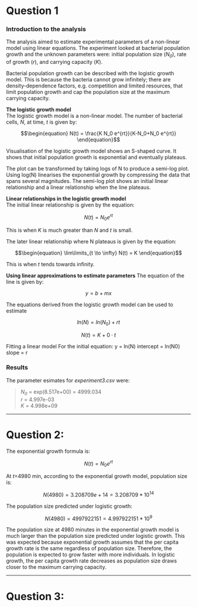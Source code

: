# Question 1
### Introduction to the analysis
The analysis aimed to estimate experimental parameters of a non-linear model using linear equations.
The experiment looked at bacterial population growth and the unknown parameters were: initial population size (*N<sub>0<sub>*), rate of growth (*r*), and carrying capacity (*K*).

Bacterial population growth can be described with the logistic growth model. This is because the bacteria cannot grow infinitely; there are density-dependence factors, e.g. competition and limited resources, that limit population growth and cap the population size at the maximum carrying capacity.

**The logistic growth model**\
The logistic growth model is a non-linear model. The number of bacterial cells, *N*, at time, *t* is given by:
```math
\begin{equation}
N(t) = \frac{K N_0 e^{rt}}{K-N_0+N_0 e^{rt}}
\end{equation}
```

Visualisation of the logistic growth model shows an S-shaped curve. It shows that initial population growth is exponential and eventually plateaus.

The plot can be transformed by taking logs of N to produce a semi-log plot. Using log(N) linearises the exponential growth by compressing the data that spans several magnitudes. The semi-log plot shows an initial linear relationship and a linear relationship when the line plateaus.

**Linear relationships in the logistic growth model**\
The initial linear relationship is given by the equation:
```math
\begin{equation}
N(t) = N_0 e^{rt}
\end{equation}
```
This is when *K* is much greater than *N* and *t* is small.


The later linear relationship where N plateaus is given by the equation:
```math
\begin{equation}
\lim\limits_{t \to \infty} N(t) = K
\end{equation}
```
This is when *t* tends towards infinity.

**Using linear approximations to estimate parameters**
The equation of the line is given by:
```math
\begin{equation}
y = b + mx
\end{equation}
```
The equations derived from the logistic growth model can be used to estimate 


```math
\begin{equation}
ln(N) = ln(N_0) + rt
\end{equation}
```

```math
\begin{equation}
N(t) = K + 0 \cdot t
\end{equation}
```

Fitting a linear model 
For the initial equation:
y = ln(N)
intercept = ln(N0)
slope = r

### Results

The parameter esimates for *experiment3.csv* were:
> *N<sub>0<sub>* = exp(8.517e+00) = 4999.034\
*r* = 4.997e-03\
*K* = 4.998e+09
>

***

# Question 2:
The exponential growth formula is:
```math
\begin{equation}
N(t) = N_0e^{rt}
\end{equation}
```

At *t*=4980 min, according to the exponential growth model, population size is:
```math
\begin{equation}
N(4980) = 3.208709{e+14} = 3.208709 * 10^{14}
\end{equation}
```

The population size predicted under logistic growth:
```math
\begin{equation}
N(4980) = 4997922151 = 4.997922151 * 10^{9}
\end{equation}
```

The population size at 4980 minutes in the exponential growth model is much larger than the population size predicted under logistic growth.
This was expected because exponential growth assumes that the per capita growth rate is the same regardless of population size. Therefore, the population is expected to grow faster with more individuals. In logistic growth, the per capita growth rate decreases as population size draws closer to the maximum carrying capacity.

***

# Question 3:
